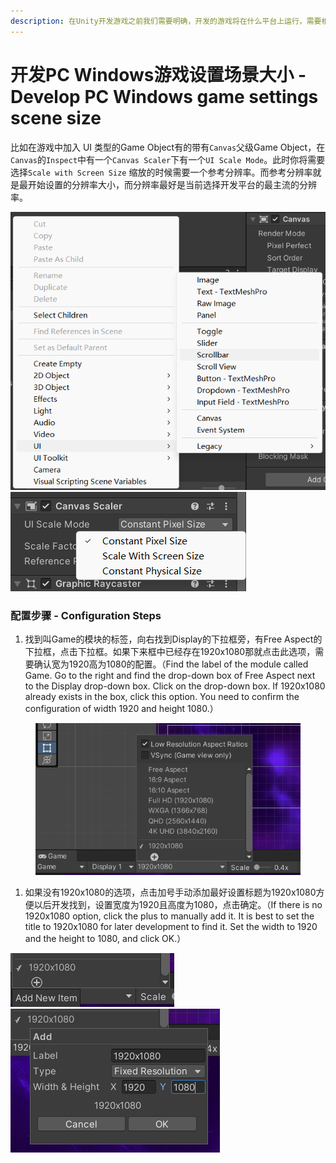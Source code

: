 ```yaml
---
description: 在Unity开发游戏之前我们需要明确，开发的游戏将在什么平台上运行，需要根据游戏运行平台，设置游戏的场景大小，以便在对应的平台的可视区域内显示。
---
```


# 开发PC Windows游戏设置场景大小 - Develop PC Windows game settings scene size

比如在游戏中加入 UI 类型的Game Object有的带有`Canvas`父级Game Object，在`Canvas`的`Inspect`中有一个`Canvas Scaler`下有一个`UI Scale Mode`。此时你将需要选择`Scale with Screen Size` 缩放的时候需要一个参考分辨率。而参考分辨率就是最开始设置的分辨率大小，而分辨率最好是当前选择开发平台的最主流的分辨率。

![](<../.gitbook/assets/屏幕截图 2023-12-17 113401.png>)![](<../.gitbook/assets/屏幕截图 2023-12-17 113551.png>)

### 配置步骤 - Configuration Steps

1. 找到叫Game的模块的标签，向右找到Display的下拉框旁，有Free Aspect的下拉框，点击下拉框。如果下来框中已经存在1920x1080那就点击此选项，需要确认宽为1920高为1080的配置。（Find the label of the module called Game. Go to the right and find the drop-down box of Free Aspect next to the Display drop-down box. Click on the drop-down box. If 1920x1080 already exists in the box, click this option. You need to confirm the configuration of width 1920 and height 1080.）

<figure><img src="../.gitbook/assets/屏幕截图 2023-12-17 112212.png" alt="" width="431"><figcaption></figcaption></figure>

1. 如果没有1920x1080的选项，点击加号手动添加最好设置标题为1920x1080方便以后开发找到，设置宽度为1920且高度为1080，点击确定。（If there is no 1920x1080 option, click the plus to manually add it. It is best to set the title to 1920x1080 for later development to find it. Set the width to 1920 and the height to 1080, and click OK.）

![](<../.gitbook/assets/屏幕截图 2023-12-17 115112.png>)![](<../.gitbook/assets/屏幕截图 2023-12-17 115148.png>)
